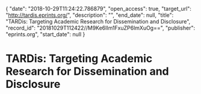 {
  "date": "2018-10-29T11:24:22.786879", 
  "open_access": true, 
  "target_url": "http://tardis.eprints.org/", 
  "description": "", 
  "end_date": null, 
  "title": "TARDis: Targeting Academic Research for Dissemination and Disclosure", 
  "record_id": "20181029T112422//M9Ke6lIm1FxuZP6lmXuOg==", 
  "publisher": "eprints.org", 
  "start_date": null
}

# TARDis: Targeting Academic Research for Dissemination and Disclosure

